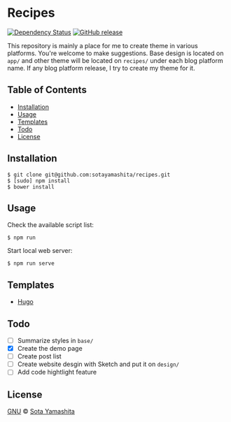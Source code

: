 Recipes
======

[![Dependency Status](https://gemnasium.com/sotayamashita/recipes.svg)](https://gemnasium.com/sotayamashita/recipes)
[![GitHub release](https://img.shields.io/github/release/qubyte/rubidium.svg)](https://github.com/sotayamashita/recipes)

This repository is mainly a place for me to create theme in various platforms. You're welcome to make suggestions. Base design is located on `app/` and other theme will be located on `recipes/` under each blog platform name. If any blog platform release, I try to create my theme for it.

## Table of Contents

- [Installation](#installation)
- [Usage](#usage)
- [Templates](#templates)
- [Todo](#todo)
- [License](#license) 

## Installation

    $ git clone git@github.com:sotayamashita/recipes.git
    $ [sudo] npm install
    $ bower install

## Usage

Check the available script list:

    $ npm run

Start local web server:

    $ npm run serve

## Templates

- [Hugo](https://github.com/sotayamashita/recipes/tree/master/recipes/hugo)

## Todo

- [ ] Summarize styles in `base/`
- [x] Create the demo page
- [ ] Create post list
- [ ] Create website desgin with Sketch and put it on `design/`
- [ ] Add code hightlight feature

## License

[GNU](https://github.com/sotayamashita/stuff/blob/master/LICENSE.md) © [Sota Yamashita](https://github.com/sotayamashita)

